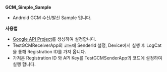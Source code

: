 **GCM_Simple_Sample**

* Android GCM 수신/발신 Sample 입니다.
 
**사용법**
 
* [Google API Project](http://developer.android.com/google/gcm/gs.html)를 생성하여 설정합니다.
* TestGCMReceiverApp의 코드에 SenderId 설정, Device에서 실행 후 LogCat을 통해 Registration ID를 가져 옵니다.
* 가져온 Registration ID 와 API Key를 TestGCMSenderApp의 코드에 설정하여 실행 합니다.
